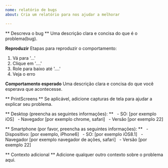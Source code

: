 ```yaml
---
nome: relatório de bugs
about: Cria um relatório para nos ajudar a melhorar

---
```


** Descreva o bug **
Uma descrição clara e concisa do que é o problema(bug).

**Reproduzir**
Etapas para reproduzir o comportamento:
1. Vá para '...'
2. Clique em '....'
3. Role para baixo até '....'
4. Veja o erro

**Comportamento esperado**
Uma descrição clara e concisa do que você esperava que acontecesse.

** PrintScreens **
Se aplicável, adicione capturas de tela para ajudar a explicar seu problema.

** Desktop (preencha as seguintes informações): **
  - SO: [por exemplo iOS]
  - Navegador [por exemplo chrome, safari]
  - Versão [por exemplo 22]

** Smartphone (por favor, preencha as seguintes informações): **
  - Dispositivo: [por exemplo, iPhone6]
  - SO: [por exemplo iOS8.1]
  - Navegador [por exemplo navegador de ações, safari]
  - Versão [por exemplo 22]

** Contexto adicional **
Adicione qualquer outro contexto sobre o problema aqui.
